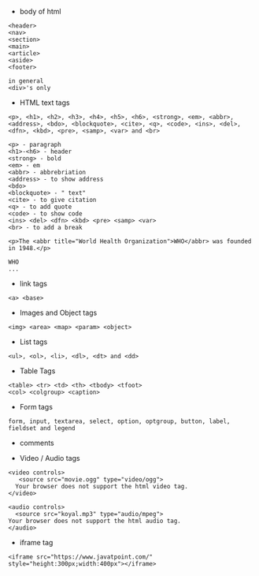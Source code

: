 * body of html
```
<header>
<nav>
<section>
<main>
<article>
<aside>
<footer>

in general 
<div>'s only

```
* HTML text tags
```
<p>, <h1>, <h2>, <h3>, <h4>, <h5>, <h6>, <strong>, <em>, <abbr>, <address>, <bdo>, <blockquote>, <cite>, <q>, <code>, <ins>, <del>, <dfn>, <kbd>, <pre>, <samp>, <var> and <br>

<p> - paragraph
<h1>-<h6> - header
<strong> - bold
<em> - em
<abbr> - abbrebriation
<address> - to show address
<bdo>
<blockquote> - " text"
<cite> - to give citation
<q> - to add quote
<code> - to show code
<ins> <del> <dfn> <kbd> <pre> <samp> <var>
<br> - to add a break

<p>The <abbr title="World Health Organization">WHO</abbr> was founded in 1948.</p>

WHO
...  
```

* link tags
```
<a> <base>
```
* Images and Object tags
```
<img> <area> <map> <param> <object>
```
* List tags 
```
<ul>, <ol>, <li>, <dl>, <dt> and <dd>
```

* Table Tags
```
<table> <tr> <td> <th> <tbody> <tfoot>
<col> <colgroup> <caption>
```

* Form tags
```
form, input, textarea, select, option, optgroup, button, label, fieldset and legend
```

* comments
<!--  -->

* Video / Audio tags
```
<video controls>  
   <source src="movie.ogg" type="video/ogg">  
  Your browser does not support the html video tag.  
</video>  

<audio controls>  
  <source src="koyal.mp3" type="audio/mpeg">  
Your browser does not support the html audio tag.  
</audio>  
```
* iframe tag
```
<iframe src="https://www.javatpoint.com/" style="height:300px;width:400px"></iframe> 

```